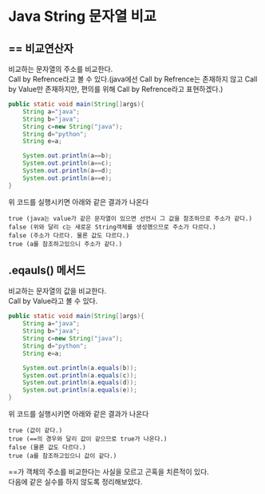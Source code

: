 # Java String 문자열 비교

## == 비교연산자

비교하는 문자열의 주소를 비교한다.<br>
Call by Refrence라고 볼 수 있다.(java에선 Call by Refrence는 존재하지 않고 Call by Value만 존재하지만, 편의를 위해 Call by Refrence라고 표현하겠다.)<br>

```java
public static void main(String[]args){
    String a="java";
    String b="java";
    String c=new String("java");
    String d="python";
    String e=a;

    System.out.println(a==b);
    System.out.println(a==c);
    System.out.println(a==d);
    System.out.println(a==e);
}
```

위 코드를 실행시키면 아래와 같은 결과가 나온다

```
true (java는 value가 같은 문자열이 있으면 선언시 그 값을 참조하므로 주소가 같다.)
false (위와 달리 c는 새로운 String객체를 생성했으므로 주소가 다르다.)
false (주소가 다르다. 물론 값도 다르다.)
true (a를 참조하고있으니 주소가 같다.)
```

## .eqauls() 메서드

비교하는 문자열의 값을 비교한다.<br>
Call by Value라고 볼 수 있다.<br>

```java
public static void main(String[]args){
    String a="java";
    String b="java";
    String c=new String("java");
    String d="python";
    String e=a;

    System.out.println(a.equals(b));
    System.out.println(a.equals(c));
    System.out.println(a.equals(d));
    System.out.println(a.equals(e));
}
```

위 코드를 실행시키면 아래와 같은 결과가 나온다

```
true (값이 같다.)
true (==의 경우와 달리 값이 같으므로 true가 나온다.)
false (물론 값도 다르다.)
true (a를 참조하고있으니 값이 같다.)
```

==가 객체의 주소를 비교한다는 사실을 모르고 곤혹을 치른적이 있다.<br>
다음에 같은 실수를 하지 않도록 정리해보았다.